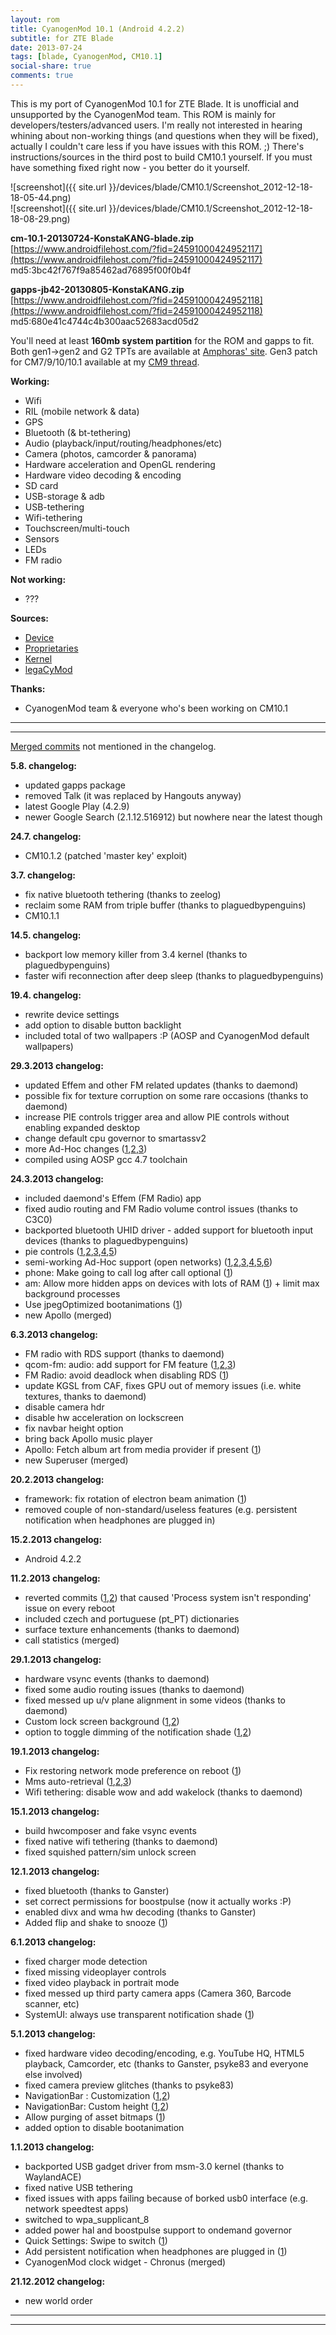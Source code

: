 ```yaml
---
layout: rom
title: CyanogenMod 10.1 (Android 4.2.2)
subtitle: for ZTE Blade
date: 2013-07-24
tags: [blade, CyanogenMod, CM10.1]
social-share: true
comments: true
---
```


This is my port of CyanogenMod 10.1 for ZTE Blade. It is unofficial and unsupported by the CyanogenMod team. This ROM is mainly for developers/testers/advanced users. I'm really not interested in hearing whining about non-working things (and questions when they will be fixed), actually I couldn't care less if you have issues with this ROM. ;) There's instructions/sources in the third post to build CM10.1 yourself. If you must have something fixed right now - you better do it yourself.

![screenshot]({{ site.url }}/devices/blade/CM10.1/Screenshot_2012-12-18-18-05-44.png)  
![screenshot]({{ site.url }}/devices/blade/CM10.1/Screenshot_2012-12-18-18-08-29.png)

**cm-10.1-20130724-KonstaKANG-blade.zip**  
[https://www.androidfilehost.com/?fid=24591000424952117](https://www.androidfilehost.com/?fid=24591000424952117)  
md5:3bc42f767f9a85462ad76895f00f0b4f

**gapps-jb42-20130805-KonstaKANG.zip**  
[https://www.androidfilehost.com/?fid=24591000424952118](https://www.androidfilehost.com/?fid=24591000424952118)  
md5:680e41c4744c4b300aac52683acd05d2

You'll need at least **160mb system partition** for the ROM and gapps to fit. Both gen1->gen2 and G2 TPTs are available at [Amphoras' site](http://amphoras.co.uk/index.php/downloads/blade-tpts). Gen3 patch for CM7/9/10/10.1 available at my [CM9 thread](http://www.modaco.com/forums/topic/355059-romgen233110-cyanogenmod-9-konstakang-android-404/?do=findComment&comment=1971861).

**Working:**

- Wifi
- RIL (mobile network & data)
- GPS
- Bluetooth (& bt-tethering)
- Audio (playback/input/routing/headphones/etc)
- Camera (photos, camcorder & panorama)
- Hardware acceleration and OpenGL rendering
- Hardware video decoding & encoding
- SD card
- USB-storage & adb
- USB-tethering
- Wifi-tethering
- Touchscreen/multi-touch
- Sensors
- LEDs
- FM radio

**Not working:**

- ???

**Sources:**

- [Device](https://github.com/KonstaT/android_device_zte_blade)
- [Proprietaries](https://github.com/KonstaT/proprietary_vendor_zte)
- [Kernel](https://github.com/KonstaT/zte-kernel-msm7x27)
- [legaCyMod](https://github.com/legaCyMod)

**Thanks:**

- CyanogenMod team & everyone who's been working on CM10.1

----
----

[Merged commits](https://review.cyanogenmod.org/#/q/status:merged++branch:cm-10.1+-project:%255E.*device.*+-project:%255E.*kernel.*,n,z) not mentioned in the changelog.

**5.8. changelog:**

- updated gapps package
- removed Talk (it was replaced by Hangouts anyway)
- latest Google Play (4.2.9)
- newer Google Search (2.1.12.516912) but nowhere near the latest though

**24.7. changelog:**

- CM10.1.2 (patched 'master key' exploit)

**3.7. changelog:**

- fix native bluetooth tethering (thanks to zeelog)
- reclaim some RAM from triple buffer (thanks to plaguedbypenguins)
- CM10.1.1

**14.5. changelog:**

- backport low memory killer from 3.4 kernel (thanks to plaguedbypenguins)
- faster wifi reconnection after deep sleep (thanks to plaguedbypenguins)

**19.4. changelog:**

- rewrite device settings
- add option to disable button backlight
- included total of two wallpapers :P (AOSP and CyanogenMod default wallpapers)

**29.3.2013 changelog:**

- updated Effem and other FM related updates (thanks to daemond)
- possible fix for texture corruption on some rare occasions (thanks to daemond)
- increase PIE controls trigger area and allow PIE controls without enabling expanded desktop
- change default cpu governor to smartassv2
- more Ad-Hoc changes ([1](https://review.cyanogenmod.org/#/c/34633/),[2](https://review.cyanogenmod.org/#/c/34635/),[3](https://review.cyanogenmod.org/#/c/34634/))
- compiled using AOSP gcc 4.7 toolchain

**24.3.2013 changelog:**

- included daemond's Effem (FM Radio) app
- fixed audio routing and FM Radio volume control issues (thanks to C3C0)
- backported bluetooth UHID driver - added support for bluetooth input devices (thanks to plaguedbypenguins)
- pie controls ([1](https://review.cyanogenmod.org/#/c/34028/),[2](https://review.cyanogenmod.org/#/c/34026/),[3](https://review.cyanogenmod.org/#/c/34025/),[4](https://review.cyanogenmod.org/#/c/34027/),[5](https://review.cyanogenmod.org/#/c/34162/))
- semi-working Ad-Hoc support (open networks) ([1](https://review.cyanogenmod.org/#/c/33723/),[2](https://review.cyanogenmod.org/#/c/33728/),[3](https://review.cyanogenmod.org/#/c/33727/),[4](https://review.cyanogenmod.org/#/c/33722/),[5](https://review.cyanogenmod.org/#/c/33721/),[6](https://review.cyanogenmod.org/#/c/33720/))
- phone: Make going to call log after call optional ([1](https://review.cyanogenmod.org/#/c/33321/))
- am: Allow more hidden apps on devices with lots of RAM ([1](https://review.cyanogenmod.org/34367)) + limit max background processes
- Use jpegOptimized bootanimations ([1](https://review.cyanogenmod.org/#/c/33593/))
- new Apollo (merged)

**6.3.2013 changelog:**

- FM radio with RDS support (thanks to daemond)
- qcom-fm: audio: add support for FM feature ([1](https://review.cyanogenmod.org/33295),[2](https://review.cyanogenmod.org/33296),[3](https://review.cyanogenmod.org/33297))
- FM Radio: avoid deadlock when disabling RDS ([1](https://review.cyanogenmod.org/33298))
- update KGSL from CAF, fixes GPU out of memory issues (i.e. white textures, thanks to daemond)
- disable camera hdr
- disable hw acceleration on lockscreen
- fix navbar height option
- bring back Apollo music player
- Apollo: Fetch album art from media provider if present ([1](https://review.cyanogenmod.org/#/c/32316/))
- new Superuser (merged)

**20.2.2013 changelog:**

- framework: fix rotation of electron beam animation ([1](https://review.cyanogenmod.org/#/c/32058/))
- removed couple of non-standard/useless features (e.g. persistent notification when headphones are plugged in)

**15.2.2013 changelog:**

- Android 4.2.2

**11.2.2013 changelog:**

- reverted commits ([1](https://review.cyanogenmod.org/31139),[2](https://review.cyanogenmod.org/#/c/30657/)) that caused 'Process system isn't responding' issue on every reboot
- included czech and portuguese (pt_PT) dictionaries
- surface texture enhancements (thanks to daemond)
- call statistics (merged)

**29.1.2013 changelog:**

- hardware vsync events (thanks to daemond)
- fixed some audio routing issues (thanks to daemond)
- fixed messed up u/v plane alignment in some videos (thanks to daemond)
- Custom lock screen background ([1](https://review.cyanogenmod.org/#/c/30508/),[2](https://review.cyanogenmod.org/#/c/30509/))
- option to toggle dimming of the notification shade ([1](https://review.cyanogenmod.org/#/c/31124/),[2](https://review.cyanogenmod.org/#/c/31125/))

**19.1.2013 changelog:**

- Fix restoring network mode preference on reboot ([1](https://review.cyanogenmod.org/#/c/30551/))
- Mms auto-retrieval ([1](https://review.cyanogenmod.org/#/c/29804/),[2](https://review.cyanogenmod.org/#/c/29806/),[3](https://review.cyanogenmod.org/#/c/29851/))
- Wifi tethering: disable wow and add wakelock (thanks to daemond)

**15.1.2013 changelog:**

- build hwcomposer and fake vsync events
- fixed native wifi tethering (thanks to daemond)
- fixed squished pattern/sim unlock screen

**12.1.2013 changelog:**

- fixed bluetooth (thanks to Ganster)
- set correct permissions for boostpulse (now it actually works :P)
- enabled divx and wma hw decoding (thanks to Ganster)
- Added flip and shake to snooze ([1](https://review.cyanogenmod.org/#/c/29894/))

**6.1.2013 changelog:**

- fixed charger mode detection
- fixed missing videoplayer controls
- fixed video playback in portrait mode
- fixed messed up third party camera apps (Camera 360, Barcode scanner, etc)
- SystemUI: always use transparent notification shade ([1](https://review.cyanogenmod.org/#/c/28776/))

**5.1.2013 changelog:**

- fixed hardware video decoding/encoding, e.g. YouTube HQ, HTML5 playback, Camcorder, etc (thanks to Ganster, psyke83 and everyone else involved)
- fixed camera preview glitches (thanks to psyke83)
- NavigationBar : Customization ([1](https://review.cyanogenmod.org/#/c/28173/),[2](https://review.cyanogenmod.org/#/c/28172/))
- NavigationBar: Custom height ([1](https://review.cyanogenmod.org/#/c/29636/),[2](https://review.cyanogenmod.org/#/c/29635/))
- Allow purging of asset bitmaps ([1](https://review.cyanogenmod.org/#/c/29659/))
- added option to disable bootanimation

**1.1.2013 changelog:**

- backported USB gadget driver from msm-3.0 kernel (thanks to WaylandACE)
- fixed native USB tethering
- fixed issues with apps failing because of borked usb0 interface (e.g. network speedtest apps)
- switched to wpa_supplicant_8
- added power hal and boostpulse support to ondemand governor
- Quick Settings: Swipe to switch ([1](https://review.cyanogenmod.org/#/c/29118/))
- Add persistent notification when headphones are plugged in ([1](https://review.cyanogenmod.org/#/c/29503/))
- CyanogenMod clock widget - Chronus (merged)

**21.12.2012 changelog:**

- new world order

----
----
